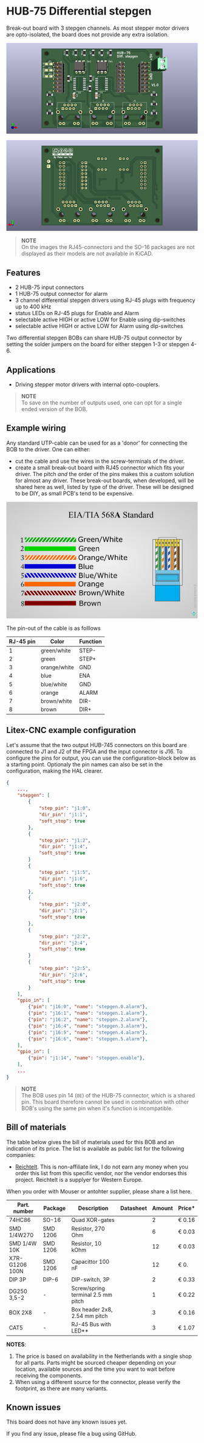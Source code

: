 # HUB-75 Differential stepgen
Break-out board with 3 stepgen channels. As most stepper motor drivers are opto-isolated, the board does not provide any extra isolation.

![PCB front](images/stepgen_differential_bob-front.png)

![PCB back](images/stepgen_differential_bob-back.png)

> **NOTE** <br> On the images the RJ45-connectors and the SO-16 packages are not displayed as their models are not available in KiCAD.

## Features

- 2 HUB-75 input connectors
- 1 HUB-75 output connector for alarm
- 3 channel differential stepgen drivers using RJ-45 plugs with frequency up to 400 kHz
- status LEDs on RJ-45 plugs for Enable and Alarm
- selectable active HIGH or active LOW for Enable using dip-switches
- selectable active HIGH or active LOW for Alarm using dip-switches

Two differential stepgen BOBs can share HUB-75 output connector by setting the solder jumpers on the board for either stepgen 1-3 or stepgen 4-6.

## Applications

- Driving stepper motor drivers with internal opto-couplers.

> **NOTE** <br> To save on the number of outputs used, one can opt for a single ended version of the BOB.

## Example wiring

Any standard UTP-cable can be used for as a 'donor' for connecting the BOB to the driver. One can either:
- cut the cable and use the wires in the screw-terminals of the driver.
- create a small break-out board with RJ45 connector which fits your driver. The pitch *and* the order of the pins makes this a custom solution for almost any driver. These break-out boards, when developed, will be shared here as well, listed by type of the driver. These will be designed to be DIY, as small PCB's tend to be expensive.

![EIA-TIA-568A-standard](images/EIA-TIA-568A-standard-min.jpg)

The pin-out of the cable is as folllows

| RJ-45 pin | Color        | Function | 
|-----------|--------------|----------|
| 1         | green/white  | STEP-    |
| 2         | green        | STEP+    |
| 3         | orange/white | GND      |
| 4         | blue         | ENA      |
| 5         | blue/white   | GND      |
| 6         | orange       | ALARM    |
| 7         | brown/white  | DIR-     |
| 8         | brown        | DIR+     |

## Litex-CNC example configuration
Let's assume that the two output HUB-745 connectors on this board are connected to J1 and J2 of the FPGA and the input connector is J16. To configure the pins for output, you can use the configuration-block below as a starting point. Optionaly the pin names can also be set in the configuration, making the HAL clearer.

``` json
{
    ...,
    "stepgen": [
        {
            "step_pin": "j1:0",
            "dir_pin": "j1:1",
            "soft_stop": true
        },
        {
            "step_pin": "j1:2",
            "dir_pin": "j1:4",
            "soft_stop": true
        }
        {
            "step_pin": "j1:5",
            "dir_pin": "j1:6",
            "soft_stop": true
        },
        {
            "step_pin": "j2:0",
            "dir_pin": "j2:1",
            "soft_stop": true
        },
        {
            "step_pin": "j2:2",
            "dir_pin": "j2:4",
            "soft_stop": true
        }
        {
            "step_pin": "j2:5",
            "dir_pin": "j2:6",
            "soft_stop": true
        }
    ],
    "gpio_in": [
        {"pin": "j16:0", "name": "stepgen.0.alarm"},
        {"pin": "j16:1", "name": "stepgen.1.alarm"},
        {"pin": "j16:2", "name": "stepgen.2.alarm"},
        {"pin": "j16:4", "name": "stepgen.3.alarm"},
        {"pin": "j16:5", "name": "stepgen.4.alarm"},
        {"pin": "j16:6", "name": "stepgen.5.alarm"},
    ],
    "gpio_in": [
        {"pin": "j1:14", "name": "stepgen.enable"},
    ],
    ...
}
```

> **NOTE** <br> The BOB uses pin 14 (`OE`) of the HUB-75 connector, which is a shared pin. This board therefore cannot be used in combination with other BOB's using the same pin when it's function is incompatible.

## Bill of materials
The table below gives the bill of materials used for this BOB and an indication of its price. The list is available as public list for the following companies:
* [Reichtelt](https://www.reichelt.de/my/1997667). This is non-affiliate link, I do not earn any money when you order this list from this specific vendor, nor the vendor endorses this project. Reichtelt is a supplyer for Western Europe.

When you order with Mouser or antohter supplier, please share a list here.


| Part. number   | Package   | Description                        | Datasheet | Amount | Price*  |
|----------------|-----------|------------------------------------|-----------|--------|---------|
| 74HC86         | SO-16     | Quad XOR-gates                     |           | 2      | € 0.16  |
| SMD 1/4W270    | SMD 1206  | Resistor, 270 Ohm                  |           | 6      | € 0.03  |
| SMD 1/4W 10K   | SMD 1206  | Resistor, 10 kOhm                  |           | 12     | € 0.03  |
| X7R-G1206 100N | SMD 1206  | Capacittor 100 nF                  |           | 12     | € 0.  |
| DIP 3P         | DIP-6     | DIP-switch, 3P                     |           | 2      | € 0.33  |
| DG250 3,5-2    | -         | Screw/spring terminal 2.5 mm pitch |           | 1      | € 0.22  |
| BOX 2X8        | -         | Box header 2x8, 2.54 mm pitch      |           | 3      | € 0.16  |
| CAT5           | -         | RJ-45 Bus with LED**               |           | 3      | € 1.07  |

**NOTES**: 
1. The price is based on availability in the Netherlands with a single shop for all parts. Parts might be sourced cheaper depending on your location, available sources and the time you want to wait before receiving the components.
2. When using a different source for the connector, please verify the footprint, as there are many variants.

## Known issues

This board does not have any known issues yet.

If you find any issue, please file a bug using GitHub.
